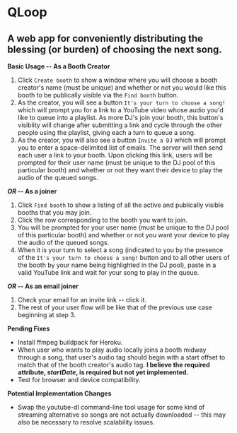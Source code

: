 QLoop
==============

A web app for conveniently distributing the blessing (or burden) of choosing the next song.
--------------

**Basic Usage -- As a Booth Creator**

1. Click `Create booth` to show a window where you will choose a booth creator's
   name (must be unique) and whether or not you would like this booth to be
   publically visible via the `Find booth` button.
2. As the creator, you will see a button `It's your turn to choose a song!`
   which will prompt you for a link to a YouTube video whose audio you'd like to
   queue into a playlist. As more DJ's join your booth, this button's visiblity
   will change after submitting a link and cycle through the other people using
   the playlist, giving each a turn to queue a song.
3. As the creator, you will also see a button `Invite a DJ` which will prompt
   you to enter a space-delimited list of emails. The server will then send each
   user a link to your booth. Upon clicking this link, users will be prompted
   for their user name (must be unique to the DJ pool of this particular booth)
   and whether or not they want their device to play the audio of the queued
   songs.

**_OR_ -- As a joiner**

1. Click `Find booth` to show a listing of all the active and publically visible
   booths that you may join.
2. Click the row corresponding to the booth you want to join.
3. You will be prompted for your user name (must be unique to the DJ pool of
   this particular booth) and whether or not you want your device to play the
   audio of the queued songs.
4. When it is your turn to select a song (indicated to you by the presence of
   the `It's your turn to choose a song!` button and to all other users of the
   booth by your name being highlighted in the DJ pool), paste in a valid
   YouTube link and wait for your song to play in the queue.

**_OR_ -- As an email joiner**

1. Check your email for an invite link -- click it.
2. The rest of your user flow will be like that of the previous use case
   beginning at step 3.

**Pending Fixes**
* Install ffmpeg buildpack for Heroku.
* When user who wants to play audio locally joins a booth midway through a
  song, that user's audio tag should begin with a start offset to match that of
  the booth creator's audio tag. **I believe the required attribute,
  _startDate_, is required but not yet implemented.**
* Test for browser and device compatibility.

**Potential Implementation Changes**
* Swap the youtube-dl command-line tool usage for some kind of streaming
  alternative so songs are not actually downloaded -- this may also be
  necessary to resolve scalability issues.
